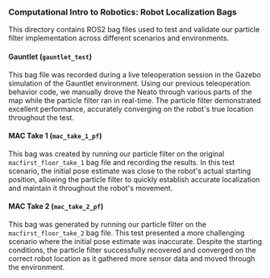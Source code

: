 ### Computational Intro to Robotics: Robot Localization Bags

This directory contains ROS2 bag files used to test and validate our particle filter implementation across different scenarios and environments.

#### Gauntlet (`gauntlet_test`)
This bag file was recorded during a live teleoperation session in the Gazebo simulation of the Gauntlet environment. Using our previous teleoperation behavior code, we manually drove the Neato through various parts of the map while the particle filter ran in real-time. The particle filter demonstrated excellent performance, accurately converging on the robot's true location throughout the test.

#### MAC Take 1 (`mac_take_1_pf`)
This bag was created by running our particle filter on the original `macfirst_floor_take_1` bag file and recording the results. In this test scenario, the initial pose estimate was close to the robot's actual starting position, allowing the particle filter to quickly establish accurate localization and maintain it throughout the robot's movement.

#### MAC Take 2 (`mac_take_2_pf`) 
This bag was generated by running our particle filter on the `macfirst_floor_take_2` bag file. This test presented a more challenging scenario where the initial pose estimate was inaccurate. Despite the starting conditions, the particle filter successfully recovered and converged on the correct robot location as it gathered more sensor data and moved through the environment.